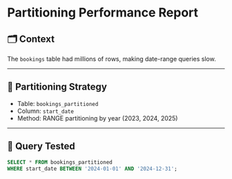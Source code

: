 # Partitioning Performance Report

## 🗂️ Context
The `bookings` table had millions of rows, making date-range queries slow.

---

## 🧱 Partitioning Strategy
- Table: `bookings_partitioned`
- Column: `start_date`
- Method: RANGE partitioning by year (2023, 2024, 2025)

---

## 🔬 Query Tested

```sql
SELECT * FROM bookings_partitioned
WHERE start_date BETWEEN '2024-01-01' AND '2024-12-31';
